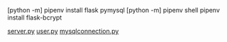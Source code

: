 [python -m] pipenv install flask pymysql
[python -m] pipenv shell
            pipenv install flask-bcrypt

[server.py](server.py)
[user.py](user.py)
[mysqlconnection.py](mysqlconnection.py)

